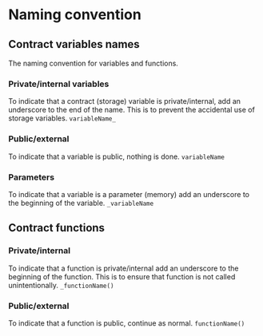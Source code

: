 # Naming convention

## Contract variables names

The naming convention for variables and functions.

### Private/internal variables

To indicate that a contract (storage) variable is private/internal, add an underscore to the end of the name. This is to prevent the accidental use of storage variables.
`variableName_`

### Public/external 

To indicate that a variable is public, nothing is done.
`variableName`

### Parameters

To indicate that a variable is a parameter (memory) add an underscore to the beginning of the variable.
`_variableName`

## Contract functions

### Private/internal 

To indicate that a function is private/internal add an underscore to the beginning of the function. This is to ensure that function is not called unintentionally.
`_functionName()`

### Public/external

To indicate that a function is public, continue as normal.
`functionName()`